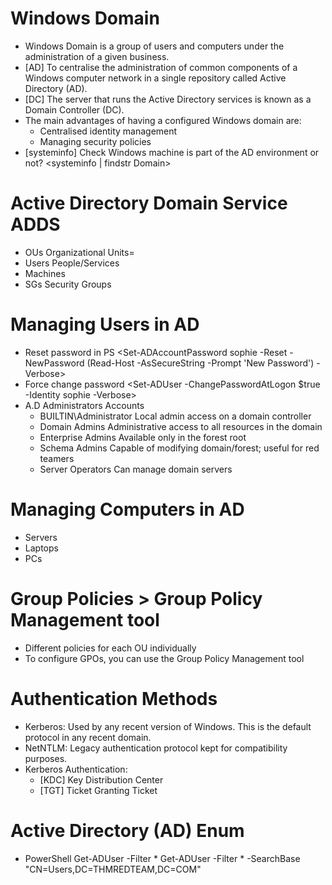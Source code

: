 

# Windows Domain
- Windows Domain is a group of users and computers under the administration of a given business.
- [AD]      To centralise the administration of common components of a Windows computer network in a single repository called Active Directory (AD).
- [DC]      The server that runs the Active Directory services is known as a Domain Controller (DC).
- The main advantages of having a configured Windows domain are:
    - Centralised identity management
    - Managing security policies
- [systeminfo]      Check Windows machine is part of the AD environment or not?  <systeminfo | findstr Domain>

# Active Directory Domain Service ADDS
- OUs                 Organizational Units=
- Users               People/Services
- Machines
- SGs                 Security Groups


# Managing Users in AD
- Reset password in PS         <Set-ADAccountPassword sophie -Reset -NewPassword (Read-Host -AsSecureString -Prompt 'New Password') -Verbose>
- Force change password        <Set-ADUser -ChangePasswordAtLogon $true -Identity sophie -Verbose>
- A.D Administrators Accounts
    - BUILTIN\Administrator	            Local admin access on a domain controller
    - Domain Admins	                    Administrative access to all resources in the domain
    - Enterprise Admins	                Available only in the forest root
    - Schema Admins	                    Capable of modifying domain/forest; useful for red teamers
    - Server Operators	                Can manage domain servers


# Managing Computers in AD
- Servers 
- Laptops
- PCs

#  Group Policies > Group Policy Management tool
- Different policies for each OU individually
- To configure GPOs, you can use the Group Policy Management tool


# Authentication Methods 
- Kerberos: Used by any recent version of Windows. This is the default protocol in any recent domain.
- NetNTLM: Legacy authentication protocol kept for compatibility purposes.
- Kerberos Authentication:
    - [KDC]     Key Distribution Center
    - [TGT]     Ticket Granting Ticket

# Active Directory (AD) Enum
- PowerShell
    Get-ADUser -Filter *
    Get-ADUser -Filter * -SearchBase "CN=Users,DC=THMREDTEAM,DC=COM"